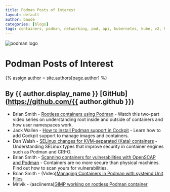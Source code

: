 ```yaml
---
title: Podman Posts of Interest 
layout: default
author: baude
categories: [blogs]
tags: containers, podman, networking, pod, api, kubernetes, kube, v2, hpc, windows, mac
---
```

![podman logo](https://podman.io/images/podman.svg)

# Podman Posts of Interest 
{% assign author = site.authors[page.author] %}
## By {{ author.display_name }} [GitHub](https://github.com/{{ author.github }})

  *  Brian Smith - [Rootless containers using Podman](https://www.redhat.com/sysadmin/rootless-containers-podman) - Watch this two-part video series on understanding root inside and outside of containers and how user namespaces work.
  *  Jack Wallen - [How to install Podman support in Cockpit](https://www.techrepublic.com/article/how-to-install-podman-support-in-cockpit/) - Learn how to add Cockpit support to manage images and containers.
  *  Dan Walsh - [SELinux changes for KVM-separated (Kata) containers](https://www.redhat.com/sysadmin/selinux-kata-containers?sc_cid=701f2000000txokAAA&utm_source=bambu&utm_medium=social&utm_campaign=abm) - Understanding SELinux types that improve security in container engines such as Podman and CRI-O.
  * Brian Smith - [Scanning containers for vulnerabilities with OpenSCAP and Podman](https://www.redhat.com/sysadmin/container-vulnerabilities-openscap) - Containers are no more secure than physical machines. Find out how to scan yours for vulnerabilities.
  * Brian Smith - (Video)[Managing Containers in Podman with systemd Unit Files](https://www.youtube.com/watch?v=AGkM2jGT61Y)
  * Mrivik - (asciinema)[GIMP working on rootless Podman container](https://asciinema.org/a/FKU4CaX96MgnlZQ8aTBBMPIv2)
